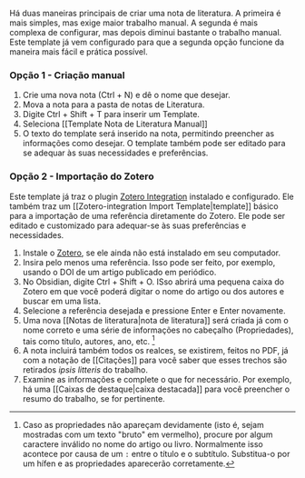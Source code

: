 
Há duas maneiras principais de criar uma nota de literatura. A primeira é mais simples, mas exige maior trabalho manual. A segunda é mais complexa de configurar, mas depois diminui bastante o trabalho manual. Este template já vem configurado para que a segunda opção funcione da maneira mais fácil e prática possível.

### Opção 1 - Criação manual

1. Crie uma nova nota (Ctrl + N) e dê o nome que desejar.
2. Mova a nota para a pasta de notas de Literatura.
3. Digite Ctrl + Shift + T para inserir um Template.
4. Seleciona [[Template Nota de Literatura Manual]]
5. O texto do template será inserido na nota, permitindo preencher as informações como desejar. O template também pode ser editado para se adequar às suas necessidades e preferências.

### Opção 2 - Importação do Zotero

Este template já traz o plugin [Zotero Integration](https://github.com/mgmeyers/obsidian-zotero-integration) instalado e configurado. Ele também traz um [[Zotero-integration Import Template|template]] básico para a importação de uma referência diretamente do Zotero. Ele pode ser editado e customizado para adequar-se às suas preferências e necessidades.

1. Instale o [Zotero](https://www.zotero.org), se ele ainda não está instalado em seu computador.
2. Insira pelo menos uma referência. Isso pode ser feito, por exemplo, usando o DOI de um artigo publicado em periódico.
3. No Obsidian, digite Ctrl + Shift + O. ISso abrirá uma pequena caixa do Zotero em que você poderá digitar o nome do artigo ou dos autores e buscar em uma lista.
4. Selecione a referência desejada e pressione Enter e Enter novamente.
5. Uma nova [[Notas de literatura|nota de literatura]] será criada já com o nome correto e uma série de informações no cabeçalho (Propriedades), tais como título, autores, ano, etc. [^1]
6. A nota incluirá também todos os realces, se existirem, feitos no PDF, já com a notação de [[Citações]] para você saber que esses trechos são retirados *ipsis litteris* do trabalho.
7. Examine as informações e complete o que for necessário. Por exemplo, há uma [[Caixas de destaque|caixa destacada]] para você preencher o resumo do trabalho, se for pertinente.



[^1]: Caso as propriedades não apareçam devidamente (isto é, sejam mostradas com um texto "bruto" em vermelho), procure por algum caractere inválido no nome do artigo ou livro. Normalmente isso acontece por causa de um `:` entre o título e o subtítulo. Substitua-o por um hífen e as propriedades aparecerão corretamente.